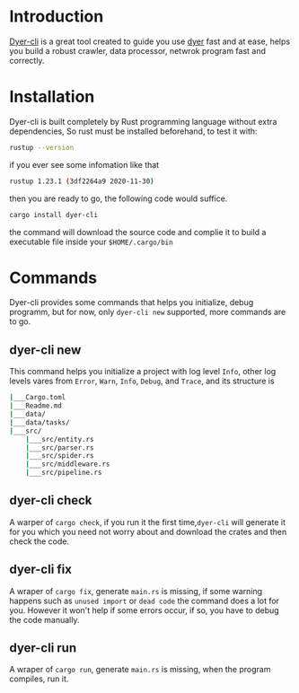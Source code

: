 # Introduction
[Dyer-cli] is a great tool created to guide you use [dyer] fast and at ease, helps you build a robust crawler, data processor, netwrok program fast and correctly.

[Dyer-cli]: https://github.com/HomelyGuy/dyer-cli
[dyer]: https://github.com/HomelyGuy/dyer

# Installation
Dyer-cli is built completely by Rust programming language without extra dependencies, So rust must be installed beforehand, to test it with:
```bash
rustup --version
```
if you ever see some infomation like that
```bash
rustup 1.23.1 (3df2264a9 2020-11-30)
```	
then you are ready to go, the following code would suffice.
```bash
cargo install dyer-cli
```
the command will download the source code and complie it to build a executable file inside your `$HOME/.cargo/bin`

# Commands
Dyer-cli provides some commands that helps you initialize, debug programm, but for now, only `dyer-cli new` supported, more commands are to go.

## dyer-cli new
This command helps you initialize a project with log level `Info`, other log levels vares from `Error`, `Warn`, `Info`, `Debug`, and `Trace`, and its structure is
```bash
|___Cargo.toml
|___Readme.md
|___data/
|___data/tasks/
|___src/
    |___src/entity.rs
    |___src/parser.rs
    |___src/spider.rs
    |___src/middleware.rs
    |___src/pipeline.rs
```
## dyer-cli check
A warper of `cargo check`, if you run it the first time,`dyer-cli` will generate it for you which you need not worry about and download the crates and then check the code. 

## dyer-cli fix
A wraper of `cargo fix`, generate `main.rs` is missing, if some warning happens such as `unused import` or `dead code` the command does a lot for you. However it won't help if some errors occur, if so, you have to debug the code manually.

## dyer-cli run
A wraper of `cargo run`, generate `main.rs` is missing, when the program compiles, run it.

